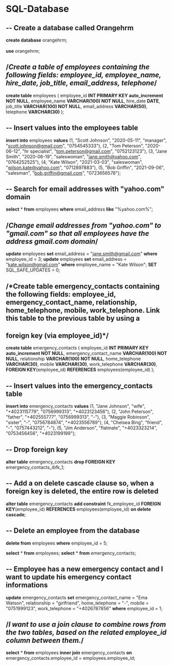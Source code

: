 # SQL-Database
## --  Create a database called Orangehrm
**create database** orangehrm;<br><br>
**use** orangehrm;

## /*Create a table of employees containing the following fields: employee_id, employee_name, hire_date, job_title, email_address, telephone*/
**create table** employees (
employee_id **INT PRIMARY KEY auto_increment NOT NULL**,
employee_name **VARCHAR(100) NOT NULL**,
hire_date **DATE**,
job_title **VARCHAR(100) NOT NULL**,
email_address **VARCHAR(50)**,
telephone **VARCHAR(30)**
);

## -- Insert values into the employees table
**insert into** employees 
**values** (1, "Scott Johnson", "2020-05-11", "manager", "scott.johnson@gmail.com", "0754545333"),
	   (2, "Tom Peterson", "2020-06-12", "hr specialist", "tom.peterson@gmail.com", "0752123123"),
           (3, "Jane Smith", "2020-06-19", "saleswoman", "jane.smith@yahoo.com", "0764252525"),
           (4, "Kate Wilson", "2021-03-03", "saleswoman", "wilson.kate@yahoo.com", "0712897883"),
           (5, "Bob Griffin", "2021-09-06", "salesman", "bob.griffin@gmail.com", "0723656578");

## -- Search for email addresses with "yahoo.com" domain
**select** * **from** employees
**where** email_address **like** "%yahoo.com%";

## /*Change email addresses from "yahoo.com" to "gmail.com" so that all employees have the address gmail.com domain*/
**update** employees
**set** email_address = "jane.smith@gmail.com"
**where** employee_id = 3;
**update** employees
**set** email_address = "kate.wilson@gmail.com"
**where** employee_name = "Kate Wilson";
**SET** SQL_SAFE_UPDATES = 0;

## /*Create table emergency_contacts containing the following fields: employee_id, emergency_contact_name, relationship, home_telephone, mobile, work_telephone. Link this table to the previous table by using a 
## foreign key (via employee_id)*/

**create table** emergency_contacts (
employee_id **INT PRIMARY KEY auto_increment NOT NULL**,
emergency_contact_name **VARCHAR(100) NOT NULL**,
relationship **VARCHAR(100) NOT NULL**,
home_telephone **VARCHAR(30)**,
mobile **VARCHAR(30)**,
work_telephone **VARCHAR(30)**,
**FOREIGN KEY**(employee_id) **REFERENCES** employees(employee_id)
);

## -- Insert values into the emergency_contacts table
**insert into** emergency_contacts 
**values** (1, "Jane Johnson", "wife", "+4023115779", "0756999313", "+4023123456"),
	   (2, "John Peterson", "father", "+402555777", "0756999313", "-"),
           (3, "Maggie Robinson", "sister", "-", "0756784874", "+4023556789"),
           (4, "Chelsea Bing", "friend", "-", "0757443212", "-"),
           (5, "Jim Anderson", "flatmate", "+4023323214", "0753456456", "+4023199199");

## -- Drop foreign key
**alter table** emergency_contacts
**drop FOREIGN KEY** emergency_contacts_ibfk_1;

## -- Add a on delete cascade clause so, when a foreign key is deleted, the entire row is deleted
**alter table** emergency_contacts
**add constraint** fk_employee_id
**FOREIGN KEY**(employee_id) **REFERENCES** employees(employee_id)
**on delete cascade**;

## -- Delete an employee from the database
**delete from** employees
**where** employee_id = 5;

**select** * **from** employees;
**select** * **from** emergency_contacts;

## -- Employee has a new emergency contact and I want to update his emergency contact informations
**update** emergency_contacts
**set** emergency_contact_name = "Ema Watson",
	relationship = "girlfriend",
        home_telephone = "-",
        mobile = "0751999123",
        work_telephone = "+4026787856"
**where** employee_id = 1;

## /*I want to use a join clause to combine rows from the two tables, based on the related  employee_id column between them.*/
**select** *
**from** employees **inner join** emergency_contacts
**on** emergency_contacts.employee_id = employees.employee_id;
